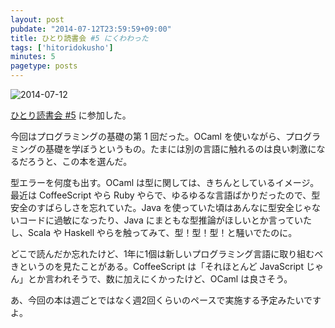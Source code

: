 ```yaml
---
layout: post
pubdate: "2014-07-12T23:59:59+09:00"
title: ひとり読書会 #5 にくわわった
tags: ['hitoridokusho']
minutes: 5
pagetype: posts
---
```

![2014-07-12](http://img.bouzuya.net/2014-07-12.png)

[ひとり読書会 #5][hitoridokusho#5] に参加した。

今回はプログラミングの基礎の第 1 回だった。OCaml を使いながら、プログラミングの基礎を学ぼうというもの。たまには別の言語に触れるのは良い刺激になるだろうと、この本を選んだ。

型エラーを何度も出す。OCaml は型に関しては、きちんとしているイメージ。最近は CoffeeScript やら Ruby やらで、ゆるゆるな言語ばかりだったので、型安全のすばらしさを忘れていた。Java を使っていた頃はあんなに型安全じゃないコードに過敏になったり、Java にまともな型推論がほしいとか言っていたし、Scala や Haskell やらを触ってみて、型！型！型！と騒いでたのに。

どこで読んだか忘れたけど、1年に1個は新しいプログラミング言語に取り組むべきというのを見たことがある。CoffeeScript は「それほとんど JavaScript じゃん」とか言われそうで、数に加えにくかったけど、OCaml は良さそう。

あ、今回の本は週ごとではなく週2回くらいのペースで実施する予定みたいですよ。

[hitoridokusho#5]: https://github.com/hitoridokusho/hitoridokusho/wiki/5
